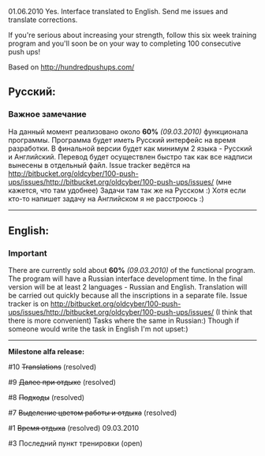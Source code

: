01.06.2010 Yes. Interface translated to English.
Send me issues and translate corrections.


If you're serious about increasing your strength, follow this six week training program and you'll soon be on your way to completing 100 consecutive push ups!

Based on http://hundredpushups.com/

## Русский: ##

### Важное замечание ###

На данный момент реализовано около **60%** _(09.03.2010)_ функционала программы. Программа будет иметь Русский интерфейс на время разработки. В финальной версии будет как минимум 2 языка - Русский и Английский. Перевод будет осуществлен быстро так как все надписи вынесены в отдельный файл.
Issue tracker ведётся на http://bitbucket.org/oldcyber/100-push-ups/issues/http://bitbucket.org/oldcyber/100-push-ups/issues/ (мне кажется, что там удобнее)
Задачи там так же на Русском :) Хотя если кто-то напишет задачу на Английском я не расстроюсь :)

---

## English: ##

### Important ###

There are currently sold about **60%** _(09.03.2010)_ of the functional program. The program will have a Russian interface development time. In the final version will be at least 2 languages - Russian and English. Translation will be carried out quickly because all the inscriptions in a separate file.
Issue tracker is on http://bitbucket.org/oldcyber/100-push-ups/issues/http://bitbucket.org/oldcyber/100-push-ups/issues/ (I think that there is more convenient)
Tasks where the same in Russian:) Though if someone would write the task in English I'm not upset:)

---

**Milestone alfa release:**

#10 ~~Translations~~	(resolved)

#9 ~~Далее при отдыхе~~	(resolved)

#8 ~~Подходы~~	(resolved)

#7 ~~Выделение цветом работы и отдыха~~	(resolved)

#1 ~~Время отдыха~~	(resolved) 09.03.2010

#3 Последний пункт тренировки	(open)
